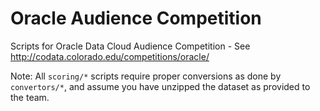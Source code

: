# Oracle Audience Competition
Scripts for Oracle Data Cloud Audience Competition - See http://codata.colorado.edu/competitions/oracle/

Note: All ```scoring/*``` scripts require proper conversions as done by ```convertors/*```, and assume you have unzipped the dataset as provided to the team.
